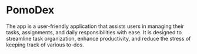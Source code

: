 # PomoDex

The app is a user-friendly application that assists users in managing their tasks, assignments, and daily responsibilities with ease.
It is designed to streamline task organization, enhance productivity, and reduce the stress of keeping track of various to-dos. 
